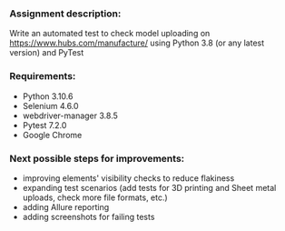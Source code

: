 ### Assignment description:
Write an automated test to check model uploading on https://www.hubs.com/manufacture/ using Python 3.8 (or any latest version) and PyTest

### Requirements:
* Python 3.10.6
* Selenium 4.6.0
* webdriver-manager 3.8.5
* Pytest 7.2.0
* Google Chrome

### Next possible steps for improvements:
* improving elements' visibility checks to reduce flakiness
* expanding test scenarios (add tests for 3D printing and Sheet metal uploads, check more file formats, etc.)
* adding Allure reporting
* adding screenshots for failing tests
